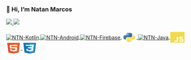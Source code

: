 ### 👋 Hi, I’m Natan Marcos

<div>
  <a href="https://github.com/NTNEvil">
  <img height="180em" src="https://github-readme-stats.vercel.app/api?username=NTNEvil&show_icons=true&theme=tokyonight&include_all_commits=true&count_private=true"/>
  <img height="180em" src="https://github-readme-stats.vercel.app/api/top-langs/?username=NTNEvil&layout=compact&langs_count=7&theme=tokyonight"/>
</div>

<div style="display: inline_block"><br>
  <img align="center" alt="NTN-Kotlin" height="30" width="40" 
src="https://cdn.jsdelivr.net/gh/devicons/devicon/icons/kotlin/kotlin-original.svg">
  <img align="center" alt="NTN-Android" height="30" width="40" 
src="https://cdn.jsdelivr.net/gh/devicons/devicon/icons/android/android-plain.svg">
  <img align="center" alt="NTN-Firebase" height="30" width="40" 
src="https://cdn.jsdelivr.net/gh/devicons/devicon/icons/firebase/firebase-plain.svg">
  <img align="center" alt="NTN-Python" height="30" width="40" src="https://raw.githubusercontent.com/devicons/devicon/master/icons/python/python-original.svg">
  <img align="center" alt="NTN-Java" height="30" width="40" 
src="https://cdn.jsdelivr.net/gh/devicons/devicon/icons/java/java-original.svg">
  <img align="center" alt="NTN-Js" height="30" width="40" src="https://raw.githubusercontent.com/devicons/devicon/master/icons/javascript/javascript-plain.svg">
  <img align="center" alt="NTN-HTML" height="30" width="40" src="https://raw.githubusercontent.com/devicons/devicon/master/icons/html5/html5-original.svg">
  <img align="center" alt="NTN-CSS" height="30" width="40" src="https://raw.githubusercontent.com/devicons/devicon/master/icons/css3/css3-original.svg">
  
  
</div>
  
##

